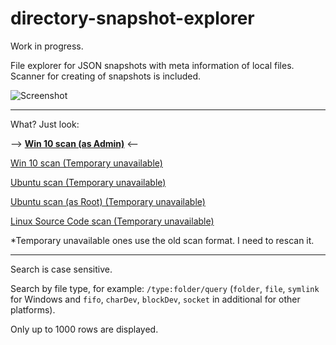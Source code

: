 # directory-snapshot-explorer

Work in progress.

File explorer for JSON snapshots with meta information of local files. Scanner for creating of snapshots is included.

![Screenshot](https://user-images.githubusercontent.com/16310547/132210358-6cead24f-0530-423a-8fbb-383a790bdf3e.png)


---
What? Just look:

--> **[Win 10 scan (as Admin)](https://alttiri.github.io/directory-snapshot-explorer/?filepath=/json-flat-scans/2021.09.09-wa.json.gz)** <--

[Win 10 scan (Temporary unavailable)](https://alttiri.github.io/directory-snapshot-explorer/?filepath=/json-scans/win10upd.json)

[Ubuntu scan (Temporary unavailable)](https://alttiri.github.io/directory-snapshot-explorer/?filepath=/json-scans/ubuntu.json)

[Ubuntu scan (as Root) (Temporary unavailable)](https://alttiri.github.io/directory-snapshot-explorer/?filepath=/json-scans/ubuntu-admin.json)

[Linux Source Code scan (Temporary unavailable)](https://alttiri.github.io/directory-snapshot-explorer/?filepath=/json-scans/linux-master.json)

*Temporary unavailable ones use the old scan format. I need to rescan it.

---

Search is case sensitive.

Search by file type, for example: `/type:folder/query`
(`folder`, `file`, `symlink` for Windows and `fifo`, `charDev`, `blockDev`, `socket` in additional for other platforms).

Only up to 1000 rows are displayed.

